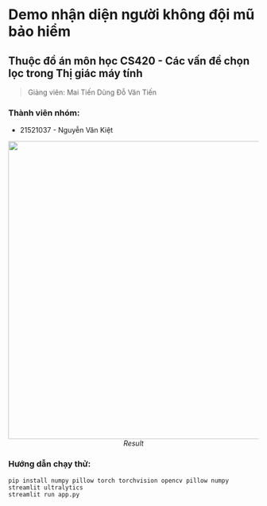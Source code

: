 # Demo nhận diện người không đội mũ bảo hiểm

## Thuộc đồ án môn học CS420 - Các vấn đề chọn lọc trong Thị giác máy tính

> Giảng viên: Mai Tiến Dũng
> Đỗ Văn Tiến

### Thành viên nhóm:

-   21521037 - Nguyễn Văn Kiệt

<p align="center">
  <img src="demo/demo.gif" width=600><br/>
  <i>Result</i>
</p>

### Hướng dẫn chạy thử:

```
pip install numpy pillow torch torchvision opencv pillow numpy streamlit ultralytics
streamlit run app.py
```
